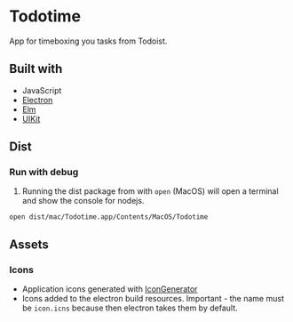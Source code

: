 # Todotime

App for timeboxing you tasks from Todoist.

## Built with

* JavaScript
* [Electron](https://www.electronjs.org/)
* [Elm](https://elm-lang.org/)
* [UIKit](https://getuikit.com/)

## Dist

### Run with debug

1. Running the dist package from with `open` (MacOS) will open a terminal and show the console for nodejs.
```
open dist/mac/Todotime.app/Contents/MacOS/Todotime
```

## Assets

### Icons

 - Application icons generated with [IconGenerator](https://github.com/onmyway133/IconGenerator)
 - Icons added to the electron build resources. Important - the name must be `icon.icns` because then electron takes them by default.
